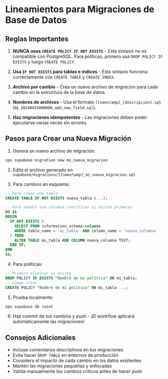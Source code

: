 # Lineamientos para Migraciones de Base de Datos

## Reglas Importantes

1. **NUNCA uses `CREATE POLICY IF NOT EXISTS`** - Esta sintaxis no es compatible con PostgreSQL. Para políticas, primero usa `DROP POLICY IF EXISTS` y luego `CREATE POLICY`.

2. **Usa `IF NOT EXISTS` para tablas e índices** - Esta sintaxis funciona correctamente con `CREATE TABLE` y `CREATE INDEX`.

3. **Archivo por cambio** - Crea un nuevo archivo de migración para cada cambio en la estructura de la base de datos.

4. **Nombres de archivos** - Usa el formato `[timestamp]_[descripción].sql` (ej. `20240425000000_add_new_field.sql`).

5. **Haz migraciones idempotentes** - Las migraciones deben poder ejecutarse varias veces sin errores.

## Pasos para Crear una Nueva Migración

1. Genera un nuevo archivo de migración:

```bash
npx supabase migration new mi_nueva_migracion
```

2. Edita el archivo generado en `supabase/migrations/[timestamp]_mi_nueva_migracion.sql`

3. Para cambios en esquema:

```sql
-- Para crear una tabla
CREATE TABLE IF NOT EXISTS nueva_tabla (...);

-- Para añadir una columna (verificar si existe primero)
DO $$
BEGIN
  IF NOT EXISTS (
    SELECT FROM information_schema.columns
    WHERE table_name = 'mi_tabla' AND column_name = 'nueva_columna'
  ) THEN
    ALTER TABLE mi_tabla ADD COLUMN nueva_columna TEXT;
  END IF;
END
$$;
```

4. Para políticas:

```sql
-- Primero eliminar si existe
DROP POLICY IF EXISTS "Nombre de mi política" ON mi_tabla;
-- Luego crear
CREATE POLICY "Nombre de mi política" ON mi_tabla ...;
```

5. Prueba localmente:

```bash
npx supabase db reset
```

6. Haz commit de tus cambios y push - ¡El workflow aplicará automáticamente las migraciones!

## Consejos Adicionales

- Incluye comentarios descriptivos en tus migraciones
- Evita hacer `DROP TABLE` en entornos de producción
- Considera el impacto de cada cambio en los datos existentes
- Mantén las migraciones pequeñas y enfocadas
- Valida manualmente los cambios críticos antes de hacer push
